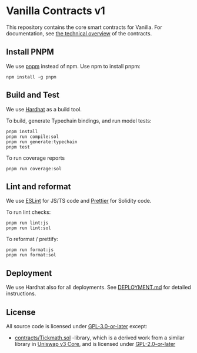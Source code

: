 # Vanilla Contracts v1

This repository contains the core smart contracts for Vanilla. For documentation, see [the technical overview](contracts/README.md) of the contracts.

## Install PNPM

We use [pnpm](https://pnpm.io/) instead of npm. Use npm to install pnpm:

```shell
npm install -g pnpm
```

## Build and Test

We use [Hardhat](https://hardhat.org/) as a build tool.

To build, generate Typechain bindings, and run model tests:
```
pnpm install
pnpm run compile:sol
pnpm run generate:typechain
pnpm test
```

To run coverage reports
```
pnpm run coverage:sol
```

## Lint and reformat

We use [ESLint](https://eslint.org/) for JS/TS code and [Prettier](https://prettier.io/) for Solidity code.

To run lint checks:
```
pnpm run lint:js
pnpm run lint:sol
```

To reformat / prettify:
```
pnpm run format:js
pnpm run format:sol
```

## Deployment

We use Hardhat also for all deployments. See [DEPLOYMENT.md](DEPLOYMENT.md) for detailed instructions.

## License

All source code is licensed under [GPL-3.0-or-later](LICENSE) except:
- [contracts/Tickmath.sol](contracts/TickMath.sol) -library, which is a derived work from a similar library in [Uniswap v3 Core](https://github.com/Uniswap/uniswap-v3-core/blob/main/contracts/libraries/TickMath.sol), and is licensed under [GPL-2.0-or-later](LICENSE_TICKMATH)
